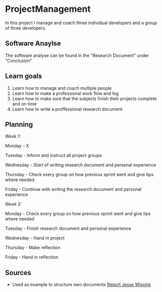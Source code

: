 # ProjectManagement
In this project I manage and coach three individual developers and a group of three developers.

## Software Anaylse 
The software analyse can be found in the "Research Document" under "Conclusion"

## Learn goals 
1.	Learn how to manage and coach multiple people
2.	Learn how to make a professional work flow and log
3.	Learn how to make sure that the subjects finish their projects complete and on time
4.  Learn how to write a proffessional research document

## Planning 
*Week 1:*

Monday - X

Tuesday - Inform and instruct all project groups

Wednesday - Start of writing research document and personal experience

Thursday -  Check every group on how previous sprint went and give tips where needed

Friday - Continue with writing the research document and personal experience

*Week 2:*

Monday - Check every group on how previous sprint went and give tips where needed

Tuesday - Finish research document and personal experience

Wednesday - Hand in project

Thursday - Make reflection

Friday - Hand in reflection

## Sources
- Used as example to structure own documents [Report Jesse Wissink](https://github.com/wesleycats/311018-ProjectManagement/blob/master/sources/Report%20Jesse%20Wissink.pdf)
